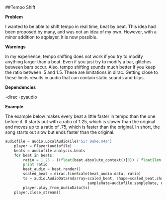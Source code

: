 ##Tempo Shift

**Problem**

I wanted to be able to shift tempo in real time, beat by beat. This idea had been proposed by many, and was not an idea of my own. However, with a minor addition to aqplayer, it is now possible.

**Warnings**

In my experience, tempo shifting does not work if you try to modify anything larger than a beat. Even if you just try to modify a bar, glitches between bars occur. Also, tempo shifting sounds much better if you keep the ratio between .5 and 1.5. These are limitations in dirac. Getting close to these limits results in audio that can contain static sounds and blips.

**Dependencies**

-dirac
-pyaudio

**Example**

The example below makes every beat a little faster in tempo than the one before it. It starts out with a ratio of 1.25, which is slower than the original and moves up to a ratio of .75, which is faster than the original. In short, the song starts out slow but ends faster than the original.

```python
audiofile = audio.LocalAudioFile("Sir Duke.m4a")
    player = Player(audiofile)
    beats = audiofile.analysis.beats
    for beat in beats:
        ratio = 1.25 - ((float(beat.absolute_context()[0]) / float(len(beats))) * .5)
        print ratio
        beat_audio = beat.render()
        scaled_beat = dirac.timeScale(beat_audio.data, ratio)
        ts = audio.AudioData(ndarray=scaled_beat, shape=scaled_beat.shape,
                                     sampleRate=audiofile.sampleRate, numChannels=scaled_beat.shape[1])
        player.play_from_AudioData(ts)
    player.close_stream()
```

